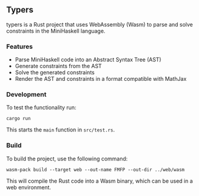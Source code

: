 ## Typers
typers is a Rust project that uses WebAssembly (Wasm) to parse and solve constraints in the MiniHaskell language.

### Features
- Parse MiniHaskell code into an Abstract Syntax Tree (AST)
- Generate constraints from the AST
- Solve the generated constraints
- Render the AST and constraints in a format compatible with MathJax

### Development
To test the functionality run:
```shell
cargo run
```
This starts the ```main``` function in ```src/test.rs```.

### Build
To build the project, use the following command:
```shell
wasm-pack build --target web --out-name FMFP --out-dir ../web/wasm
```
This will compile the Rust code into a Wasm binary, which can be used in a web environment.